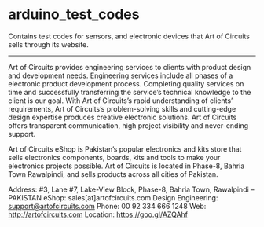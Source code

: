 # arduino_test_codes
Contains test codes for sensors, and electronic devices that Art of Circuits sells through its website.

----
Art of Circuits provides engineering services to clients with product design and development needs. Engineering services include all phases of a electronic product development process. Completing quality services on time and successfully transferring the service’s technical knowledge to the client is our goal. With Art of Circuits’s rapid understanding of clients’ requirements, Art of Circuits’s problem-solving skills and cutting-edge design expertise produces creative electronic solutions. Art of Circuits offers transparent communication, high project visibility and never-ending support.

Art of Circuits eShop is Pakistan’s popular electronics and kits store that sells electronics components, boards, kits and tools to make your electronics projects possible. Art of Circuits is located in Phase-8, Bahria Town Rawalpindi, and sells products across all cities of Pakistan.

Address: #3, Lane #7, Lake-View Block,
Phase-8, Bahria Town, Rawalpindi – PAKISTAN
eShop: sales[at]artofcircuits.com
Design Engineering: support@artofcircuits.com
Phone: 00 92 334 666 1248
Web: http://artofcircuits.com
Location: https://goo.gl/AZQAhf
